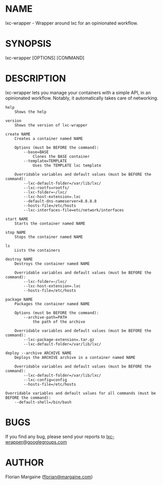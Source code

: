 # NAME

lxc-wrapper - Wrapper around lxc for an opinionated workflow.

# SYNOPSIS

lxc-wrapper [OPTIONS] [COMMAND]

# DESCRIPTION

lxc-wrapper lets you manage your containers with a simple API, in an opinionated workflow.
Notably, it automatically takes care of networking.

	help
		Shows the help

	version
		Shows the version of lxc-wrapper

	create NAME
		Creates a container named NAME

		Options (must be BEFORE the command):
			--base=BASE
				Clones the BASE container
			--template=TEMPLATE
				Uses the TEMPLATE lxc template

		Overridable variables and default values (must be BEFORE the command):
			--lxc-default-folder=/var/lib/lxc/
			--lxc-rootfs=rootfs/
			--lxc-folder=~/lxc/
			--lxc-host-extension=.lxc
			--default-dns-nameserver=8.8.8.8
			--hosts-file=/etc/hosts
			--lxc-interfaces-file=etc/network/interfaces

	start NAME
		Starts the container named NAME

	stop NAME
		Stops the container named NAME

	ls
		Lists the containers

	destroy NAME
		Destroys the container named NAME

		Overridable variables and default values (must be BEFORE the command):
			--lxc-folder=~/lxc/
			--lxc-host-extension=.lxc
			--hosts-file=/etc/hosts

	package NAME
		Packages the container named NAME

		Options (must be BEFORE the command):
			--archive-path=PATH
				the path of the archive

		Overridable variables and default values (must be BEFORE the command):
			--lxc-package-extension=.tar.gz
			--lxc-default-folder=/var/lib/lxc/

	deploy --archive ARCHIVE NAME
		Deploys the ARCHIVE archive in a container named NAME

		Overridable variables and default values (must be BEFORE the command):
			--lxc-default-folder=/var/lib/lxc/
			--lxc-config=config
			--hosts-file=/etc/hosts

	Overridable variables and default values for all commands (must be BEFORE the command):
		--default-shell=/bin/bash

# BUGS

If you find any bug, please send your reports to lxc-wrapper@googlegroups.com

# AUTHOR

Florian Margaine (florian@margaine.com)
